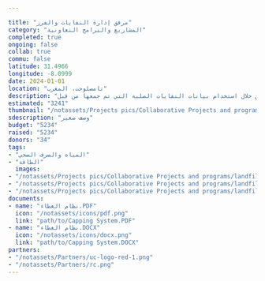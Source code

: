 ```yaml
---

title: "مرفق إدارة النفايات والفرز"
category: "المشاريع والبرامج التعاونية"
completed: true
ongoing: false
collab: true
commu: false
latitude: 31.4966
longitude: -8.0999
date: 2024-01-01
location: "تامصلوحت، المغرب"
description: "خلال العام الدراسي 2019-2020، يقوم طلاب الهندسة البيئية بتصميم مكب ومرفق إدارة النفايات في تامصلوحت. سيتم استخدام التقرير والتصاميم التي تم إنتاجها لدعم فصل النفايات وإعادة استخدامها من خلال استخدام بيانات النفايات الصلبة التي تم جمعها من قبل Eastman خلال بحثه في برنامج Fulbright."
estimated: "3241"
thumbnail: "/notassets/Projects pics/Collaborative Projects and programs/landfill/pic1.webp"
sdescription: "وصف صغير"
budget: "5234"
raised: "5234"
donors: "34"
tags:
- "المياه والصرف الصحي"
- "الطاقة"
  images:
- "/notassets/Projects pics/Collaborative Projects and programs/landfill/pic1.webp"
- "/notassets/Projects pics/Collaborative Projects and programs/landfill/pic2.webp"
- "/notassets/Projects pics/Collaborative Projects and programs/landfill/pic3.webp"
documents:
- name: "نظام الغطاء.PDF"
  icon: "/notassets/icons/pdf.png"
  link: "path/to/Capping System.PDF"
- name: "نظام الغطاء.DOCX"
  icon: "/notassets/icons/docx.png"
  link: "path/to/Capping System.DOCX"
partners:
- "/notassets/Partners/uc-logo-red-1.png"
- "/notassets/Partners/rc.png"
---
```

